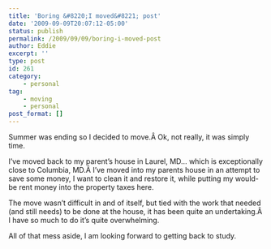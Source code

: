 ```yaml
---
title: 'Boring &#8220;I moved&#8221; post'
date: '2009-09-09T20:07:12-05:00'
status: publish
permalink: /2009/09/09/boring-i-moved-post
author: Eddie
excerpt: ''
type: post
id: 261
category:
    - personal
tag:
    - moving
    - personal
post_format: []
---
```

Summer was ending so I decided to move.Â Ok, not really, it was simply time.

I’ve moved back to my parent’s house in Laurel, MD… which is exceptionally close to Columbia, MD.Â I’ve moved into my parents house in an attempt to save some money, I want to clean it and restore it, while putting my would-be rent money into the property taxes here.

The move wasn’t difficult in and of itself, but tied with the work that needed (and still needs) to be done at the house, it has been quite an undertaking.Â I have so much to do it’s quite overwhelming.

All of that mess aside, I am looking forward to getting back to study.
